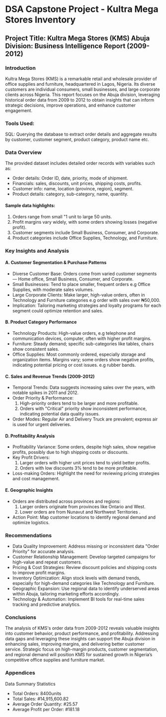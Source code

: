 # DSA Capstone Project - Kultra Mega Stores Inventory

## Project Title: Kultra Mega Stores (KMS) Abuja Division: Business Intelligence Report (2009-2012)

### Introduction
Kultra Mega Stores (KMS) is a remarkable retail and wholesale provider of office supplies and furniture, headquartered in Lagos, Nigeria. Its diverse customers are individual consumers, small businesses, and large corporate clients across Nigeria. This report focuses on the Abuja division, leveraging historical order data from 2009 to 2012 to obtain insights that can inform strategic decisions, improve operations, and enhance customer engagement.

### Tools Used:
SQL: Querying the database to extract order details and aggregate results by customer, customer segment, product category, product name etc.

### Data Overview
The provided dataset includes detailed order records with variables such as:
- Order details: Order ID, date, priority, mode of shipment.
- Financials: sales, discounts, unit prices, shipping costs, profits.
- Customer info: name, location (province, region), segment.
- Product details: category, sub-category, name, quantity.

#### Sample data highlights:
  1. Orders range from small "1 unit to large 50 units.
  2. Profit margins vary widely, with some orders showing losses (negative profit).
  3. Customer segments include Small Business, Consumer, and Corporate.
  4. Product categories include Office Supplies, Technology, and Furniture.

### Key Insights and Analysis
#### A. Customer Segmentation & Purchase Patterns
- Diverse Customer Base: Orders come from varied customer segments — Home office, Small Business, Consumer, and Corporate.
- Small Businesses: Tend to place smaller, frequent orders e.g Office Supplies, with moderate sales volumes.
- Large Corporate Clients: Make larger, high-value orders, often in Technology and Furniture categories e.g order with sales over ₦50,000.
- Implication: Tailoring marketing strategies and loyalty programs for each segment could optimize retention and sales.

#### B. Product Category Performance
- Technology Products: High-value orders, e.g telephone and communication devices, computer, often with higher profit margins.
- Furniture: Steady demand; specific sub-categories like tables, chairs show consistent sales.
- Office Supplies: Most commonly ordered, especially storage and organization items. Margins vary; some orders show negative profits, indicating potential pricing or cost issues. e.g rubber bands.

#### C. Sales and Revenue Trends (2009-2012)
- Temporal Trends: Data suggests increasing sales over the years, with notable spikes in 2011 and 2012.
- Order Priority & Performance:
  1. High-priority orders tend to be larger and more profitable.
  2. Orders with "Critical" priority show inconsistent performance, indicating potential data quality issues.
- Order Modes: Regular Air and Delivery Truck are prevalent; express air is used for urgent deliveries.

#### D. Profitability Analysis
- Profitability Variance: Some orders, despite high sales, show negative profits, possibly due to high shipping costs or discounts.
- Key Profit Drivers:
  1. Larger orders with higher unit prices tend to yield better profits.
  2. Orders with low discounts 3% tend to be more profitable.
- Loss-making Orders: Highlight the need for reviewing pricing strategies and cost management.

#### E. Geographic Insights
- Orders are distributed across provinces and regions:
  1. Larger orders originate from provinces like Ontario and West.
  2. Lower orders are from Nunavut and Northwest Territories .
- Action Point: Map customer locations to identify regional demand and optimize logistics.

### Recommendations
- Data Quality Improvement: Address missing or inconsistent data "Order Priority" for accurate analysis.
- Customer Relationship Management: Develop targeted campaigns for high-value and repeat customers.
- Pricing & Cost Strategies: Review discount policies and shipping costs to improve profit margins.
- Inventory Optimization: Align stock levels with demand trends, especially for high-demand categories like Technology and Furniture.
- Geographic Expansion: Use regional data to identify underserved areas within Abuja, tailoring marketing efforts accordingly.
- Technology & Automation: Implement BI tools for real-time sales tracking and predictive analytics.

### Conclusions
The analysis of KMS's order data from 2009-2012 reveals valuable insights into customer behavior, product performance, and profitability. Addressing data gaps and leveraging these insights can support the Abuja division in enhancing sales, improving margins, and delivering better customer service. Strategic focus on high-margin products, customer segmentation, and regional demand will position KMS for sustained growth in Nigeria’s competitive office supplies and furniture market.

### Appendices
Data Summary Statistics
- Total Orders: 8400units
- Total Sales: #14,915,600.82
- Average Order Quantity: #25.57
- Average Profit per Order: #181.18
